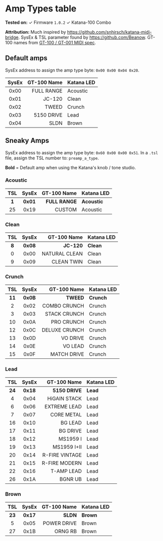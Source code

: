 # Amp Types table

**Tested on:**
✓ Firmware `1.0.2`
✓ Katana-100 Combo

**Attribution:**
Much inspired by https://github.com/snhirsch/katana-midi-bridge.
SysEx & TSL parameter found by https://github.com/Beanow.
GT-100 names from [GT-100 / GT-001 MIDI spec](http://cdn.roland.com/assets/media/pdf/GT-100_GT-001_MIDI_Imple_e01_W.pdf).

## Default amps

SysEx address to assign the amp type byte: `0x00 0x00 0x04 0x20`.

SysEx | GT-100 Name | Katana LED
:-:|-:|:-
0x00 | FULL RANGE | Acoustic
0x01 | JC-120 | Clean
0x02 | TWEED | Crunch
0x03 | 5150 DRIVE | Lead
0x04 | SLDN | Brown

## Sneaky Amps

SysEx address to assign the amp type byte: `0x60 0x00 0x00 0x51`.
In a `.tsl` file, assign the TSL number to: `preamp_a_type`.

**Bold** = Default amp when using the Katana's knob / tone studio.

### Acoustic

TSL | SysEx | GT-100 Name | Katana LED
:-:|:-:|-:|:-
**1** | **0x01** | **FULL RANGE** | **Acoustic**
25 | 0x19 | CUSTOM | Acoustic

### Clean

TSL | SysEx | GT-100 Name | Katana LED
:-:|:-:|-:|:-
**8** | **0x08** | **JC-120** | **Clean**
0 | 0x00 | NATURAL CLEAN | Clean
9 | 0x09 | CLEAN TWIN | Clean

### Crunch

TSL | SysEx | GT-100 Name | Katana LED
:-:|:-:|-:|:-
**11** | **0x0B** | **TWEED** | **Crunch**
2 | 0x02 | COMBO CRUNCH | Crunch
3 | 0x03 | STACK CRUNCH | Crunch
10 | 0x0A | PRO CRUNCH | Crunch
12 | 0x0C | DELUXE CRUNCH | Crunch
13 | 0x0D | VO DRIVE | Crunch
14 | 0x0E | VO LEAD | Crunch
15 | 0x0F | MATCH DRIVE | Crunch

### Lead

TSL | SysEx | GT-100 Name | Katana LED
:-:|:-:|-:|:-
**24** | **0x18** | **5150 DRIVE** | **Lead**
4 | 0x04 | HiGAIN STACK | Lead
6 | 0x06 | EXTREME LEAD | Lead
7 | 0x07 | CORE METAL | Lead
16 | 0x10 | BG LEAD | Lead
17 | 0x11 | BG DRIVE | Lead
18 | 0x12 | MS1959 I | Lead
19 | 0x13 | MS1959 I+II | Lead
20 | 0x14 | R-FIRE VINTAGE | Lead
21 | 0x15 | R-FIRE MODERN | Lead
22 | 0x16 | T-AMP LEAD | Lead
26 | 0x1A | BGNR UB | Lead

### Brown

TSL | SysEx | GT-100 Name | Katana LED
:-:|:-:|-:|:-
**23** | **0x17** | **SLDN** | **Brown**
5 | 0x05 | POWER DRIVE | Brown
27 | 0x1B | ORNG RB | Brown
